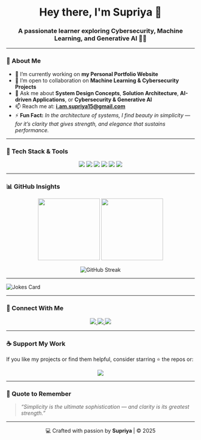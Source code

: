 <!-- 👋 Supriya Kumari - GitHub Profile README -->

<h1 align="center">Hey there, I'm Supriya 👋</h1>

<h3 align="center">A passionate learner exploring Cybersecurity, Machine Learning, and Generative AI 🤖🔐</h3>

---

### 🌟 About Me

- 🔭 I’m currently working on **my Personal Portfolio Website**  
- 👯 I’m open to collaboration on **Machine Learning & Cybersecurity Projects**  
- 💬 Ask me about **System Design Concepts**, **Solution Architecture**, **AI-driven Applications**, or **Cybersecurity & Generative AI**  
- 📫 Reach me at: **[i.am.supriya15@gmail.com](mailto:i.am.supriya15@gmail.com)**  
- ⚡ **Fun Fact:** *In the architecture of systems, I find beauty in simplicity — for it’s clarity that gives strength, and elegance that sustains performance.*

---

### 🧠 Tech Stack & Tools

<p align="center">
  <!-- Programming Languages -->
  <img src="https://skillicons.dev/icons?i=python,java,cpp,cs,javascript,typescript,php,kotlin"/>
  <!-- Web Frameworks -->
  <img src="https://skillicons.dev/icons?i=react,nextjs,nodejs,angular,bootstrap,tailwind,flask,spring"/>
  <!-- AI/ML Tools -->
  <img src="https://skillicons.dev/icons?i=pytorch,tensorflow,sklearn,pandas,seaborn"/>
  <!-- Cloud / DevOps -->
  <img src="https://skillicons.dev/icons?i=aws,azure,gcp,dotnet,kubernetes,kafka,firebase,git"/>
  <!-- Databases -->
  <img src="https://skillicons.dev/icons?i=mysql,sqlite,oracle,mongodb,mssql"/>
  <!-- Others -->
  <img src="https://skillicons.dev/icons?i=linux,arduino,blender,html,css,illustrator"/>
</p>

---

### 📊 GitHub Insights

<p align="center">
  <img src="https://github-readme-stats.vercel.app/api?username=supriya-cybertech&show_icons=true&theme=tokyonight" height="165" />
  <img src="https://github-readme-stats.vercel.app/api/top-langs/?username=supriya-cybertech&layout=compact&theme=tokyonight" height="165" />
</p>

<p align="center">
  <img src="https://streak-stats.demolab.com/?user=supriya-cybertech&theme=tokyonight" alt="GitHub Streak" />
</p>

---

<!-- Markdown -->

![Jokes Card](https://readme-jokes.vercel.app/api)

---


### 🤝 Connect With Me

<p align="center">
  <a href="https://www.linkedin.com/in/supriya-kumari15" target="_blank">
    <img src="https://img.shields.io/badge/LinkedIn-Supriya%20Kumari-blue?style=for-the-badge&logo=linkedin"/>
  </a>
  <a href="https://discord.com/users/1405847204475834458" target="_blank">
    <img src="https://img.shields.io/badge/Discord-Supriya%20Cybertech-7289DA?style=for-the-badge&logo=discord" />
  </a>
  <a href="mailto:i.am.supriya15@gmail.com">
    <img src="https://img.shields.io/badge/Email-Me%20Here-red?style=for-the-badge&logo=gmail" />
  </a>
</p>

----

### ☕ Support My Work

If you like my projects or find them helpful, consider starring ⭐ the repos or:

<p align="center">
  <a href="https://github.com/supriya-cybertech">
    <img src="https://img.shields.io/badge/Follow%20on%20GitHub-black?style=for-the-badge&logo=github" />
  </a>
</p>

---

### 💫 Quote to Remember
> *“Simplicity is the ultimate sophistication — and clarity is its greatest strength.”*

---


<p align="center">💻 Crafted with passion by <b>Supriya </b> | © 2025</p>
